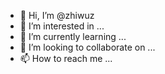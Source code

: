 - 👋 Hi, I’m @zhiwuz
- 👀 I’m interested in ...
- 🌱 I’m currently learning ...
- 💞️ I’m looking to collaborate on ...
- 📫 How to reach me ...

<!---
zhiwuz/zhiwuz is a ✨ special ✨ repository because its `README.md` (this file) appears on your GitHub profile.
You can click the Preview link to take a look at your changes.
--->
